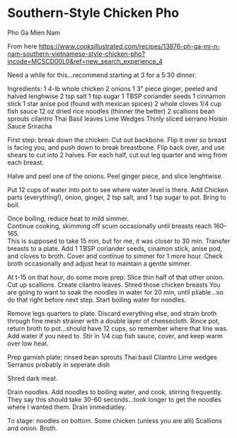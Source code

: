 # Southern-Style Chicken Pho
Pho Ga Mien Nam

From here
https://www.cooksillustrated.com/recipes/13876-ph-ga-mi-n-nam-southern-vietnamese-style-chicken-pho?incode=MCSCD00L0&ref=new_search_experience_4

Need a while for this...recommend starting at 3 for a 5:30 dinner.

Ingredients:
1 4-lb whole chicken
2 onions
1 3" piece ginger, peeled and halved lenghwise
2 tsp salt
1 tsp sugar
1 TBSP coriander seeds
1 cinnamon stick
1 star anise pod (found with mexican spices)
2 whole cloves
1/4 cup fish sauce
12 oz dried rice noodles (thinner the better)
2 scallions
bean sprouts
cilantro
Thai Basil leaves
Lime Wedges
Thinly sliced serrano
Hoisin Sauce
Sriracha

First step:  break down the chicken:
Cut out backbone.
Flip it over so breast is facing you, and push down to break breastbone.
Flip back over, and use shears to cut into 2 halves.
For each half, cut out leg quarter and wing from each breast.

Halve and peel one of the onions.
Peel ginger piece, and slice lenghtwise.

Put 12 cups of water into pot to see where water level is there.
Add Chicken parts (everything!), onion, ginger, 2 tsp salt, and 1 tsp sugar to pot.  Bring to boil.

Once boiling, reduce heat to mild simmer.  
Continue cooking, skimming off scum occasionally until breasts reach 160-165.  
This is supposed to take 15 min, but for me, it was closer to 30 min.
Transfer breasts to a plate.
Add 1 TBSP coriander seeds, cinamon stick, anise pod, and cloves to broth.  Cover and continue to simmer for 1 more hour.
Check broth occasionally and adjust heat to maintain a gentle simmer.

At t-15 on that hour, do some more prep:
Slice thin half of that other onion.  Cut up scallions.  Create cilantro leaves.  Shred those chicken breasts
You are going to want to soak the noodles in water for 20 min, until pliable...so do that right before next step.
Start boiling water for noodles.

Remove legs quarters to plate.  Discard everything else, and strain broth through fine mesh strainer with a double layer of cheesecloth.
Rince pot, return broth to pot...should have 12 cups, so remember where that line was.  Add water if you need to.
Stir in 1/4 cup fish sauce, cover, and keep warm over low heat.

Prep garnish plate:
rinsed bean sprouts
Thai basil
Cilantro
Lime wedges
Serranos probably in seperate dish

Shred dark meat.

Drain noodles.
Add noodles to boiling water, and cook, stirring frequently.  They say this should take 30-60 seconds...took longer to get the noodles where I wanted them.
Drain immediatley.

To stage:
noodles on bottom.
Some chicken (unless you are alli)
Scallions and onion.
Broth.


